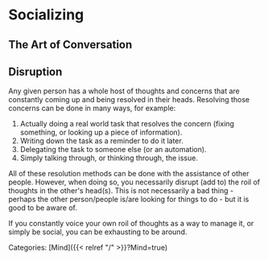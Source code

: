 # Socializing

## The Art of Conversation

## Disruption

Any given person has a whole host of thoughts and concerns that are constantly
coming up and being resolved in their heads.
Resolving those concerns can be done in many ways, for example:

1. Actually doing a real world task that resolves the concern (fixing something,
   or looking up a piece of information).
1. Writing down the task as a reminder to do it later.
1. Delegating the task to someone else (or an automation).
1. Simply talking through, or thinking through, the issue.

All of these resolution methods can be done with the assistance of other people.
However, when doing so, you necessarily disrupt (add to) the roil of thoughts in
the other's head(s).
This is not necessarily a bad thing - perhaps the other person/people is/are
looking for things to do - but it is good to be aware of.

If you constantly voice your own roil of thoughts as a way to manage it, or
simply be social, you can be exhausting to be around.

Categories: [Mind]({{< relref "/" >}}?Mind=true)